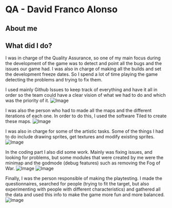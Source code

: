# QA - David Franco Alonso

## About me

## What did I do?
I was in charge of the Quality Assurance, so one of my main focus during the development of the game was to detect and point all the bugs and the issues our game had. I was also in charge of making all the builds and set the development freeze dates. So I spend a lot of time playing the game detecting the problems and trying to fix them.

I used mainly Github Issues to keep track of everything and have it all in order so the team could have a clear vision of what we had to do and which was the priority of it.
![Image](http://i.imgur.com/q3iJqyf.png)

I was also the person who had to made all the maps and the different iterations of each one. In order to do this, I used the software Tiled to create these maps. 
![Image](http://i.imgur.com/EoyGl03.jpg)

I was also in charge for some of the artistic tasks. Some of the things I had to do include drawing sprites, get textures and modify existing sprites.
![Image](http://i.imgur.com/S5FeCyP.png)

In the coding part I also did some work. Mainly was fixing issues, and looking for problems, but some modules that were created by me were the minimap and the godmode (debug features) such as removing the Fog of War.
![Image](http://i.imgur.com/SSiD8PT.png)
![Image](http://i.imgur.com/Rr2LjbC.png)

Finally, I was the person responsible of making the playtesting. I made the questionnaires, searched for people (trying to fit the target, but also experimenting with people with different characteristics) and gathered all the data and used this info to make the game more fun and more balanced.
![Image](http://i.imgur.com/r9AvmqL.png)
